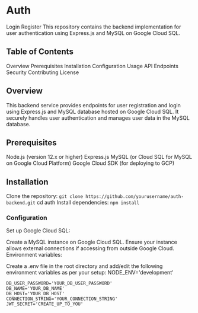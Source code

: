 # Auth
Login Register 
This repository contains the backend implementation for user authentication using Express.js and MySQL on Google Cloud SQL.

## Table of Contents
Overview
Prerequisites
Installation
Configuration
Usage
API Endpoints
Security
Contributing
License

## Overview
This backend service provides endpoints for user registration and login using Express.js and MySQL database hosted on Google Cloud SQL. It securely handles user authentication and manages user data in the MySQL database.
## Prerequisites
Node.js (version 12.x or higher)
Express.js
MySQL (or Cloud SQL for MySQL on Google Cloud Platform)
Google Cloud SDK (for deploying to GCP)
## Installation
Clone the repository:
```git clone https://github.com/yourusername/auth-backend.git```
cd auth
Install dependencies:
```npm install```

### Configuration
Set up Google Cloud SQL:

Create a MySQL instance on Google Cloud SQL.
Ensure your instance allows external connections if accessing from outside Google Cloud.
Environment variables:

Create a .env file in the root directory and add/edit the following environment variables as per your setup:
NODE_ENV='development'

```bashDB_USER='YOUR_DB_USER'
DB_USER_PASSWORD='YOUR_DB_USER_PASSWORD'
DB_NAME='YOUR_DB_NAME'
DB_HOST='YOUR_DB_HOST'
CONNECTION_STRING='YOUR_CONNECTION_STRING'
JWT_SECRET='CREATE_UP_TO_YOU'
